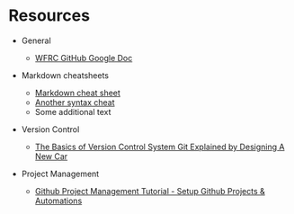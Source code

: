 # Resources
- General
  - [WFRC GitHub Google Doc](https://docs.google.com/document/d/1t6blGoa8V1jdCKJKd6VHwqqs6fszOxebIP4y0fXem-A/edit)

- Markdown cheatsheets
  - [Markdown cheat sheet](https://www.markdownguide.org/cheat-sheet/)
  - [Another syntax cheat](https://guides.github.com/pdfs/markdown-cheatsheet-online.pdf)
  - Some additional text
  
- Version Control
  - [The Basics of Version Control System Git Explained by Designing A New Car](https://pixelpioneers.co/blog/2017/git-basics-explained-by-designing-a-new-car)
  
 
  
- Project Management
  - [Github Project Management Tutorial - Setup Github Projects & Automations](https://www.youtube.com/watch?v=ff5cBkPg-bQ)
  
